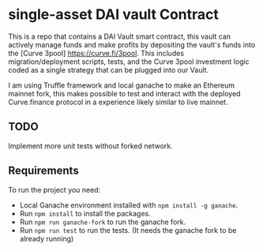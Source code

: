 # single-asset DAI vault Contract

This is a repo that contains a DAI Vault smart contract, this vault can actively manage funds and make profits
by depositing the vault's funds into the [Curve 3pool] https://curve.fi/3pool. This includes migration/deployment 
scripts, tests, and the Curve 3pool investment logic coded as a single strategy that can be plugged into our Vault.

I am using Truffle framework and local ganache to make an Ethereum mainnet fork, this makes possible to test and
interact with the deployed Curve.finance protocol in a experience likely similar to live mainnet.

## TODO
Implement more unit tests without forked network.

## Requirements

To run the project you need:

- Local Ganache environment installed with `npm install -g ganache`.
- Run `npm install` to install the packages.
- Run `npm run ganache-fork` to run the ganache fork.
- Run `npm run test` to run the tests. (It needs the ganache fork to be already running)
